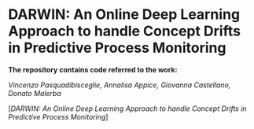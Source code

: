 # DARWIN: An Online Deep Learning Approach to handle Concept Drifts in Predictive Process Monitoring	

**The repository contains code referred to the work:**

*Vincenzo Pasquadibisceglie, Annalisa Appice, Giovanna Castellano, Donato Malerba*

[*DARWIN: An Online Deep Learning Approach to handle Concept Drifts in Predictive Process Monitoring*]
